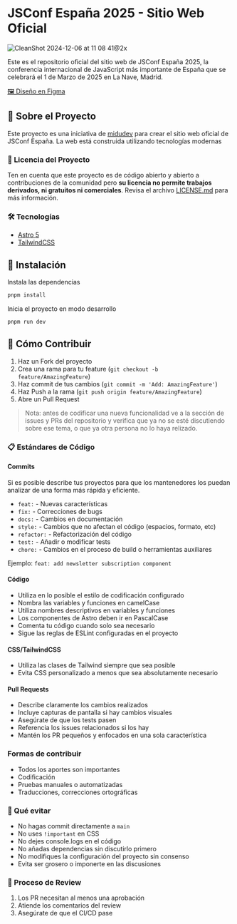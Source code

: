 # JSConf España 2025 - Sitio Web Oficial

![CleanShot 2024-12-06 at 11 08 41@2x](https://github.com/user-attachments/assets/04fac705-fc4b-40ba-9d6f-133bcefcb8d7)

Este es el repositorio oficial del sitio web de JSConf España 2025, la conferencia internacional de JavaScript más importante de España que se celebrará el 1 de Marzo de 2025 en La Nave, Madrid.

[🖼️ Diseño en Figma](https://www.figma.com/design/cLUljIwWWJil5ESwyWJrbH/JSConf-%7C-2025?node-id=0-1&node-type=canvas&t=aMr2371pM1bFreOo-0)

## 🚀 Sobre el Proyecto

Este proyecto es una iniciativa de [midudev](https://twitch.tv/midudev) para crear el sitio web oficial de JSConf España. La web está construida utilizando tecnologías modernas

### 📝 Licencia del Proyecto

Ten en cuenta que este proyecto es de código abierto y abierto a contribuciones de la comunidad pero **su licencia no permite trabajos derivados, ni gratuitos ni comerciales**. Revisa el archivo [LICENSE.md](LICENSE.md) para más información.

### 🛠️ Tecnologías

- [Astro 5](https://astro.build)
- [TailwindCSS](https://tailwindcss.com)

## 🔧 Instalación

Instala las dependencias

```sh
pnpm install
```

Inicia el proyecto en modo desarrollo

```sh
pnpm run dev
```

## 🤝 Cómo Contribuir

1. Haz un Fork del proyecto
2. Crea una rama para tu feature (`git checkout -b feature/AmazingFeature`)
3. Haz commit de tus cambios (`git commit -m 'Add: AmazingFeature'`)
4. Haz Push a la rama (`git push origin feature/AmazingFeature`)
5. Abre un Pull Request

> Nota: antes de codificar una nueva funcionalidad ve a la sección de issues y PRs del repositorio y verifica que ya no se esté discutiendo sobre ese tema, o que ya otra persona no lo haya relizado.

### 📋 Estándares de Código

#### Commits

Si es posible describe tus proyectos para que los mantenedores los puedan analizar de una forma más rápida y eficiente.

- `feat:` - Nuevas características
- `fix:` - Correcciones de bugs
- `docs:` - Cambios en documentación
- `style:` - Cambios que no afectan el código (espacios, formato, etc)
- `refactor:` - Refactorización del código
- `test:` - Añadir o modificar tests
- `chore:` - Cambios en el proceso de build o herramientas auxiliares

Ejemplo: `feat: add newsletter subscription component`

#### Código

- Utiliza en lo posible el estilo de codificación configurado
- Nombra las variables y funciones en camelCase
- Utiliza nombres descriptivos en variables y funciones
- Los componentes de Astro deben ir en PascalCase
- Comenta tu código cuando solo sea necesario
- Sigue las reglas de ESLint configuradas en el proyecto

#### CSS/TailwindCSS

- Utiliza las clases de Tailwind siempre que sea posible
- Evita CSS personalizado a menos que sea absolutamente necesario

#### Pull Requests

- Describe claramente los cambios realizados
- Incluye capturas de pantalla si hay cambios visuales
- Asegúrate de que los tests pasen
- Referencia los issues relacionados si los hay
- Mantén los PR pequeños y enfocados en una sola característica

### Formas de contribuir

- Todos los aportes son importantes
- Codificación
- Pruebas manuales o automatizadas
- Traducciones, correcciones ortográficas

### 🚫 Qué evitar

- No hagas commit directamente a `main`
- No uses `!important` en CSS
- No dejes console.logs en el código
- No añadas dependencias sin discutirlo primero
- No modifiques la configuración del proyecto sin consenso
- Evita ser grosero o imponerte en las discusiones

### 👥 Proceso de Review

1. Los PR necesitan al menos una aprobación
2. Atiende los comentarios del review
3. Asegúrate de que el CI/CD pase

